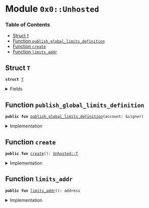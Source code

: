
<a name="0x0_Unhosted"></a>

# Module `0x0::Unhosted`

### Table of Contents

-  [Struct `T`](#0x0_Unhosted_T)
-  [Function `publish_global_limits_definition`](#0x0_Unhosted_publish_global_limits_definition)
-  [Function `create`](#0x0_Unhosted_create)
-  [Function `limits_addr`](#0x0_Unhosted_limits_addr)



<a name="0x0_Unhosted_T"></a>

## Struct `T`



<pre><code><b>struct</b> <a href="#0x0_Unhosted_T">T</a>
</code></pre>



<details>
<summary>Fields</summary>


<dl>
<dt>

<code>dummy_field: bool</code>
</dt>
<dd>

</dd>
</dl>


</details>

<a name="0x0_Unhosted_publish_global_limits_definition"></a>

## Function `publish_global_limits_definition`



<pre><code><b>public</b> <b>fun</b> <a href="#0x0_Unhosted_publish_global_limits_definition">publish_global_limits_definition</a>(account: &signer)
</code></pre>



<details>
<summary>Implementation</summary>


<pre><code><b>public</b> <b>fun</b> <a href="#0x0_Unhosted_publish_global_limits_definition">publish_global_limits_definition</a>(account: &signer) {
    Transaction::assert(<a href="Signer.md#0x0_Signer_address_of">Signer::address_of</a>(account) == <a href="#0x0_Unhosted_limits_addr">limits_addr</a>(), 100042);
    // These are limits for testnet _only_.
    <a href="AccountLimits.md#0x0_AccountLimits_publish_unrestricted_limits">AccountLimits::publish_unrestricted_limits</a>(account);
    /*<a href="AccountLimits.md#0x0_AccountLimits_publish_limits_definition">AccountLimits::publish_limits_definition</a>(
        10000,
        10000,
        50000,
        31540000000000
    );*/
    <a href="AccountLimits.md#0x0_AccountLimits_certify_limits_definition">AccountLimits::certify_limits_definition</a>(account, <a href="#0x0_Unhosted_limits_addr">limits_addr</a>());
}
</code></pre>



</details>

<a name="0x0_Unhosted_create"></a>

## Function `create`



<pre><code><b>public</b> <b>fun</b> <a href="#0x0_Unhosted_create">create</a>(): <a href="#0x0_Unhosted_T">Unhosted::T</a>
</code></pre>



<details>
<summary>Implementation</summary>


<pre><code><b>public</b> <b>fun</b> <a href="#0x0_Unhosted_create">create</a>(): <a href="#0x0_Unhosted_T">T</a> {
    Transaction::assert(<a href="Testnet.md#0x0_Testnet_is_testnet">Testnet::is_testnet</a>(), 10041);
    <a href="#0x0_Unhosted_T">T</a> {  }
}
</code></pre>



</details>

<a name="0x0_Unhosted_limits_addr"></a>

## Function `limits_addr`



<pre><code><b>public</b> <b>fun</b> <a href="#0x0_Unhosted_limits_addr">limits_addr</a>(): address
</code></pre>



<details>
<summary>Implementation</summary>


<pre><code><b>public</b> <b>fun</b> <a href="#0x0_Unhosted_limits_addr">limits_addr</a>(): address {
    0xA550C18
}
</code></pre>



</details>
